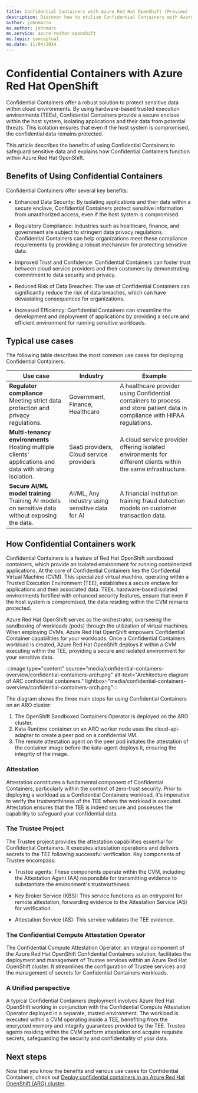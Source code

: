 ```yaml
---
title: Confidential Containers with Azure Red Hat OpenShift (Preview)
description: Discover how to utilize Confidential Containers with Azure Red Hat OpenShift to protect sensitive data.
author: johnmarco
ms.author: johnmarc
ms.service: azure-redhat-openshift
ms.topic: conceptual
ms.date: 11/04/2024
---
```

# Confidential Containers with Azure Red Hat OpenShift

Confidential Containers offer a robust solution to protect sensitive data within cloud environments. By using hardware-based trusted execution environments (TEEs), Confidential Containers provide a secure enclave within the host system, isolating applications and their data from potential threats. This isolation ensures that even if the host system is compromised, the confidential data remains protected.

This article describes the benefits of using Confidential Containers to safeguard sensitive data and explains how Confidential Containers function within Azure Red Hat OpenShift.


## Benefits of Using Confidential Containers

Confidential Containers offer several key benefits:

- Enhanced Data Security: By isolating applications and their data within a secure enclave, Confidential Containers protect sensitive information from unauthorized access, even if the host system is compromised.

- Regulatory Compliance: Industries such as healthcare, finance, and government are subject to stringent data privacy regulations. Confidential Containers can help organizations meet these compliance requirements by providing a robust mechanism for protecting sensitive data.

- Improved Trust and Confidence: Confidential Containers can foster trust between cloud service providers and their customers by demonstrating commitment to data security and privacy.

- Reduced Risk of Data Breaches: The use of Confidential Containers can significantly reduce the risk of data breaches, which can have devastating consequences for organizations.

- Increased Efficiency: Confidential Containers can streamline the development and deployment of applications by providing a secure and efficient environment for running sensitive workloads.

## Typical use cases

The following table describes the most common use cases for deploying Confidential Containers.

|Use case  |Industry  |Example  |
|---------|---------|---------|
|**Regulator compliance**<br>Meeting strict data protection and privacy regulations. |Government, Finance, Healthcare |A healthcare provider using Confidential containers to process and store patient data in compliance with HIPAA regulations. |
|**Multi-tenancy environments**<br>Hosting multiple clients' applications and data with strong isolation. |SaaS providers, Cloud service providers |A cloud service provider offering isolated environments for different clients within the same infrastructure. |
|**Secure AI/ML model training**<br>Training AI models on sensitive data without exposing the data. |AI/ML, Any industry using sensitive data for AI |A financial institution training fraud detection models on customer transaction data. |

## How Confidential Containers work

Confidential Containers is a feature of Red Hat OpenShift sandboxed containers, which provide an isolated environment for running containerized applications. At the core of Confidential Containers lies the Confidential Virtual Machine (CVM). This specialized virtual machine, operating within a Trusted Execution Environment (TEE), establishes a secure enclave for applications and their associated data. TEEs, hardware-based isolated environments fortified with enhanced security features, ensure that even if the host system is compromised, the data residing within the CVM remains protected.

Azure Red Hat OpenShift serves as the orchestrator, overseeing the sandboxing of workloads (pods) through the utilization of virtual machines. When employing CVMs, Azure Red Hat OpenShift empowers Confidential Container capabilities for your workloads. Once a Confidential Containers workload is created, Azure Red Hat OpenShift deploys it within a CVM executing within the TEE, providing a secure and isolated environment for your sensitive data.

:::image type="content" source="media/confidential-containers-overview/confidential-containers-arch.png" alt-text="Architecture diagram of ARC confidential containers." lightbox="media/confidential-containers-overview/confidential-containers-arch.png":::

The diagram shows the three main steps for using Confidential Containers on an ARO cluster:
1. The OpenShift Sandboxed Containers Operator is deployed on the ARO cluster.
1. Kata Runtime container on an ARO worker node uses the cloud-api-adapter to create a peer pod on a confidential VM.
1. The remote attestation agent on the peer pod initiates the attestation of the container image before the kata-agent deploys it, ensuring the integrity of the image.

### Attestation

Attestation constitutes a fundamental component of Confidential Containers, particularly within the context of zero-trust security. Prior to deploying a workload as a Confidential Containers workload, it's imperative to verify the trustworthiness of the TEE where the workload is executed. Attestation ensures that the TEE is indeed secure and possesses the capability to safeguard your confidential data.

### The Trustee Project

The Trustee project provides the attestation capabilities essential for Confidential Containers. It executes attestation operations and delivers secrets to the TEE following successful verification. Key components of Trustee encompass:

- Trustee agents: These components operate within the CVM, including the Attestation Agent (AA) responsible for transmitting evidence to substantiate the environment's trustworthiness.

- Key Broker Service (KBS): This service functions as an entrypoint for remote attestation, forwarding evidence to the Attestation Service (AS) for verification.

- Attestation Service (AS): This service validates the TEE evidence.

### The Confidential Compute Attestation Operator
The Confidential Compute Attestation Operator, an integral component of the Azure Red Hat OpenShift Confidential Containers solution, facilitates the deployment and management of Trustee services within an Azure Red Hat OpenShift cluster. It streamlines the configuration of Trustee services and the management of secrets for Confidential Containers workloads.

### A Unified perspective

A typical Confidential Containers deployment involves Azure Red Hat OpenShift working in conjunction with the Confidential Compute Attestation Operator deployed in a separate, trusted environment. The workload is executed within a CVM operating inside a TEE, benefiting from the encrypted memory and integrity guarantees provided by the TEE. Trustee agents residing within the CVM perform attestation and acquire requisite secrets, safeguarding the security and confidentiality of your data.

## Next steps

Now that you know the benefits and various use cases for Confidential Containers, check out [Deploy confidential containers in an Azure Red Hat OpenShift (ARO) cluster](confidential-containers-deploy.md).
